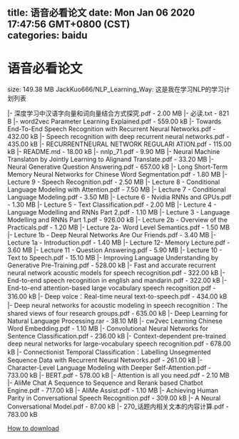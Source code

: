 
title: 语音必看论文
date: Mon Jan 06 2020 17:47:56 GMT+0800 (CST)    
categories: baidu
---

# 语音必看论文
size: 149.38 MB
 JackKuo666/NLP_Learning_Way: 这是我在学习NLP的学习计划列表
 
|- 深度学习中汉语字向量和词向量结合方式探究.pdf - 2.00 MB
|- 必读.txt - 821 B
|- word2vec Parameter Learning Explained.pdf - 559.00 kB
|- Towards End-To-End Speech Recognition with Recurrent Neural Networks.pdf - 432.00 kB
|- Speech recognition with deep recurrent neural networks.pdf - 435.00 kB
|- RECURRENTNEURAL NETWORK REGULARI ATION.pdf - 115.00 kB
|- README.md - 18.00 kB
|- nnlp_71.pdf - 9.90 MB
|- Neural Machine Translaton by Jointly Learning  to Alignand Translate.pdf - 33.20 MB
|- Neural Generative Question Answering.pdf - 657.00 kB
|- Long Short-Term Memory Neural Networks for Chinese Word Segmentation.pdf - 1.80 MB
|- Lecture 9 - Speech Recognition.pdf - 2.50 MB
|- Lecture 8 - Conditional Language Modeling with Attention.pdf - 7.50 MB
|- Lecture 7 - Conditional Language Modeling.pdf - 3.50 MB
|- Lecture 6 - Nvidia RNNs and GPUs.pdf - 1.30 MB
|- Lecture 5 - Text Classification.pdf - 2.00 MB
|- Lecture 4 - Language Modelling and RNNs Part 2.pdf - 1.10 MB
|- Lecture 3 - Language Modelling and RNNs Part 1.pdf - 926.00 kB
|- Lecture 2b - Overview of the Practicals.pdf - 1.20 MB
|- Lecture 2a- Word Level Semantics.pdf - 1.50 MB
|- Lecture 1b - Deep Neural Networks Are Our Friends.pdf - 3.40 MB
|- Lecture 1a - Introduction.pdf - 1.40 MB
|- Lecture 12- Memory Lecture.pdf - 3.60 MB
|- Lecture 11 - Question Answering.pdf - 5.90 MB
|- Lecture 10 - Text to Speech.pdf - 15.10 MB
|- Improving Language Understanding by Generative Pre-Training.pdf - 528.00 kB
|- Fast and accurate recurrent neural network acoustic models for speech recognition.pdf - 322.00 kB
|- End-to-end speech recognition in english and mandarin.pdf - 322.00 kB
|- End-to-end attention-based large vocabulary speech recognition.pdf - 316.00 kB
|- Deep voice：Real-time neural text-to-speech.pdf - 434.00 kB
|- Deep neural networks for acoustic modeling in speech recognition：The shared views of four research groups.pdf - 635.00 kB
|- Deep Learning for Natural Language Processing.rar - 38.10 MB
|- cw2vec Learning Chinese Word Embedding.pdf - 1.10 MB
|- Convolutional Neural Networks for Sentence Classification.pdf - 236.00 kB
|- Context-dependent pre-trained deep neural networks for large-vocabulary speech recognition.pdf - 678.00 kB
|- Connectionist Temporal Classification：Labelling Unsegmented Sequence Data with Recurrent Neural Networks.pdf - 261.00 kB
|- Character-Level Language Modeling with Deeper Self-Attention.pdf - 733.00 kB
|- BERT.pdf - 578.00 kB
|- Attention is all you need.pdf - 2.10 MB
|- AliMe Chat A Sequence to Sequence and Rerank based Chatbot Engine.pdf - 717.00 kB
|- AliMe Assist.pdf - 1.10 MB
|- Achieving Human Parity in Conversational Speech Recognition.pdf - 309.00 kB
|- A Neural Conversational Model.pdf - 87.00 kB
|- 270_话题内相关文本的内容计算.pdf - 783.00 kB

[How to download](https://bpcam.bemobtrk.com/go/2ceec3aa-1ca2-46d6-b9ff-aaa5c184517c?jno=1166)
